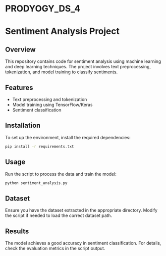 # PRODYOGY_DS_4
# Sentiment Analysis Project

## Overview
This repository contains code for sentiment analysis using machine learning and deep learning techniques. The project involves text preprocessing, tokenization, and model training to classify sentiments.

## Features
- Text preprocessing and tokenization
- Model training using TensorFlow/Keras
- Sentiment classification

## Installation
To set up the environment, install the required dependencies:
```bash
pip install -r requirements.txt
```

## Usage
Run the script to process the data and train the model:
```bash
python sentiment_analysis.py
```

## Dataset
Ensure you have the dataset extracted in the appropriate directory. Modify the script if needed to load the correct dataset path.

## Results
The model achieves a good accuracy in sentiment classification. For details, check the evaluation metrics in the script output.





